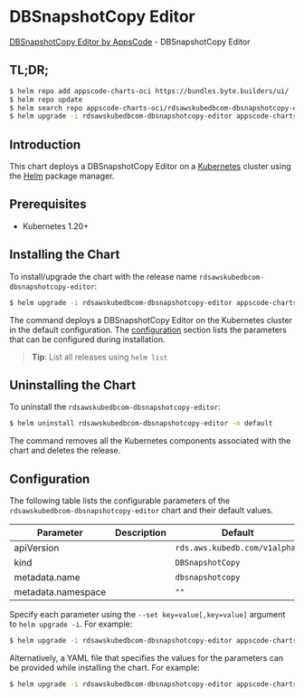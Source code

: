 # DBSnapshotCopy Editor

[DBSnapshotCopy Editor by AppsCode](https://appscode.com) - DBSnapshotCopy Editor

## TL;DR;

```bash
$ helm repo add appscode-charts-oci https://bundles.byte.builders/ui/
$ helm repo update
$ helm search repo appscode-charts-oci/rdsawskubedbcom-dbsnapshotcopy-editor --version=v0.13.0
$ helm upgrade -i rdsawskubedbcom-dbsnapshotcopy-editor appscode-charts-oci/rdsawskubedbcom-dbsnapshotcopy-editor -n default --create-namespace --version=v0.13.0
```

## Introduction

This chart deploys a DBSnapshotCopy Editor on a [Kubernetes](http://kubernetes.io) cluster using the [Helm](https://helm.sh) package manager.

## Prerequisites

- Kubernetes 1.20+

## Installing the Chart

To install/upgrade the chart with the release name `rdsawskubedbcom-dbsnapshotcopy-editor`:

```bash
$ helm upgrade -i rdsawskubedbcom-dbsnapshotcopy-editor appscode-charts-oci/rdsawskubedbcom-dbsnapshotcopy-editor -n default --create-namespace --version=v0.13.0
```

The command deploys a DBSnapshotCopy Editor on the Kubernetes cluster in the default configuration. The [configuration](#configuration) section lists the parameters that can be configured during installation.

> **Tip**: List all releases using `helm list`

## Uninstalling the Chart

To uninstall the `rdsawskubedbcom-dbsnapshotcopy-editor`:

```bash
$ helm uninstall rdsawskubedbcom-dbsnapshotcopy-editor -n default
```

The command removes all the Kubernetes components associated with the chart and deletes the release.

## Configuration

The following table lists the configurable parameters of the `rdsawskubedbcom-dbsnapshotcopy-editor` chart and their default values.

|     Parameter      | Description |                 Default                  |
|--------------------|-------------|------------------------------------------|
| apiVersion         |             | <code>rds.aws.kubedb.com/v1alpha1</code> |
| kind               |             | <code>DBSnapshotCopy</code>              |
| metadata.name      |             | <code>dbsnapshotcopy</code>              |
| metadata.namespace |             | <code>""</code>                          |


Specify each parameter using the `--set key=value[,key=value]` argument to `helm upgrade -i`. For example:

```bash
$ helm upgrade -i rdsawskubedbcom-dbsnapshotcopy-editor appscode-charts-oci/rdsawskubedbcom-dbsnapshotcopy-editor -n default --create-namespace --version=v0.13.0 --set apiVersion=rds.aws.kubedb.com/v1alpha1
```

Alternatively, a YAML file that specifies the values for the parameters can be provided while
installing the chart. For example:

```bash
$ helm upgrade -i rdsawskubedbcom-dbsnapshotcopy-editor appscode-charts-oci/rdsawskubedbcom-dbsnapshotcopy-editor -n default --create-namespace --version=v0.13.0 --values values.yaml
```
